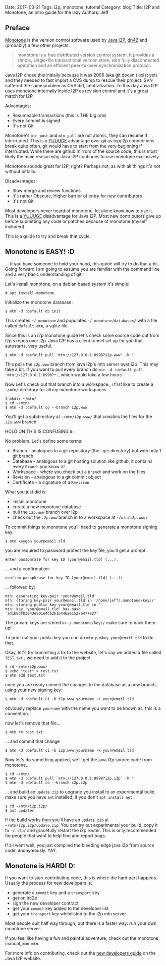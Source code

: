 Date: 2017-03-21
Tags: i2p, monotone, tutorial
Category: blog
Title: I2P and Monotone, an intro guide for the lazy
Authors: Jeff

## Preface

[Monotone](https://www.monotone.ca/) is the version control software used by [Java I2P](https://geti2p.net/), [dn42](https://dn42.net/) and (probably) a few other projects.

> monotone is a free distributed version control system. It provides a simple, single-file transactional version store, with fully disconnected operation and an efficient peer-to-peer synchronization protocol.

Java I2P chose this initially because it was 2006 (aka git doesn't exist yet) and they needed to fast import a CVS dump to rescue their project. SVN suffered the same problem as CVS did, centralization. To this day Java I2P uses monotone internally inside I2P as revision control and it's a great match for I2P.

Advantages:

* Resumeable transactions (this is THE big one)
* Every commit is signed
* It's not Git

Monotone's `mtn push` and `mtn pull` are not atomic, they can resume if interrupted. This is a [YUUUGE]({static}/images/mtn/yuuuge.jpg) advantage over git as tcp/i2p connections break quite often, git would have to start from the very beginning if interrupted. While there are github mirrors of the source code, this is most likely the main reason why Java I2P continues to use monotone exclusively.

Monotone sounds great for I2P, right? Perhaps not, as with all things it's not without pitfalls.

Disadvantages:

* Slow merge and review functions
* It's rather Obscure, Higher barrier of entry for new contributors
* It's not Git

Most developers never heard of monotone, let alone know how to use it. This is a [YUUUGE]({static}/images/mtn/yuuuge.jpg) disadvantage for Java I2P. Most new contributors give up before submitting any code or patches because of monotone (myself included).

This is a guide to try and break that cycle.


## Monotone is EASY! :D

... if you have someone to hold your hand, this guide will try to do that a bit. Going forward I am going to assume you are familiar with the command line and a very basic understanding of git.

Let's install monotone, on a debian based system it's simple:

    # apt install monotone

Initialize the monotone database:

    $ mtn -d :default db init

This creates `~/.monotone` and populates `~/.monotone/databases/` with a file called `default.mtn`, a sqlite file.

Since this is an i2p monotone guide let's check some source code out from i2p's repos over i2p. Java I2P has a client tunnel set up for you that autostarts, very useful.

    $ mtn -d :default pull 'mtn://127.0.0.1:8998?i2p.www' -k ''

This pulls the `i2p.www` branch from java i2p's mtn server over i2p. This may take a bit. If you want to pull every branch do `mtn -d :default pull 'mtn://127.0.0.1:8998?*'`, which would take a few hours.

Now Let's check out that branch into a workspace., i first like to create a `~/mtn/` directory for all my monotone workspaces

    $ mkdir ~/mtn/
    $ cd ~/mtn/
    $ mtn -d :default co --branch i2p.www

You'll get a subdirectory at `~/mtn/i2p.www/` that conatins the files for the `i2p.www` branch.

HOLD ON THIS IS CONFUSING `D:`

No problem. Let's define some terms:

* Branch - analogous to a git repository (the `.git` directory) but with only 1 git branch
* Database - analogous to a git hosting solution like github, it contains every `Branch` you know of
* Workspace - where you check out a `Branch` and work on the files
* Revision - analogous to a git commit object
* Certificate - a signature of a `Revision`

What you just did is:

* install monotone
* create a new monotone database
* pull the `i2p.www` branch over i2p
* check out the `i2p.www` branch in to a workspace at `~/mtn/i2p.www/`


To commit things to monotone you'll need to generate a monotone signing key:

    $ mtn keygen your@email.tld

you are required to password protect the key file, you'll get a prompt:

    enter passphrase for key ID [your@email.tld] (...):

... and a confirmation:

    confirm passphrase for key ID [your@email.tld] (...):

... followed by:

    mtn: generating key-pair 'your@email.tld'
    mtn: storing key-pair your@email.tld in '/home/jeff/.monotone/keys/'
    mtn: storing public key your@email.tld in ''
    mtn: key 'your@email.tld' has hash 'ad1b8dfb3643e801e4cb2b16446261527e477e27'


The private keys are stored in `~/.monotone/keys/` make sure to back them up!

To print out your public key you can do `mtn pubkey your@email.tld` to do that.

Okay, let's try commiting a fix to the website, let's say we added a file called `TEST.txt` , we need to add it to the project.

    $ cd ~/mtn/i2p.www/
    $ echo "test" > test.txt
    $ mtn add test.txt

once you are ready commit the changes to the database as a new branch, using your new signing key:

    $ mtn -d :default ci -b i2p.www.yourname -k your@email.tld

obviously replace `yourname` with the name you want to be known as, this is a convention.

now let's remove that file...

    $ mtn rm test.txt

... and commit that change

    $ mtn -d :default ci -b i2p.www.yourname -k your@email.tld

Now let's do something applied, we'll get the java i2p source code from monotone...

    $ cd ~/mtn/
    $ mtn -d :default pull `mtn://127.0.0.1:8998?i2p.i2p` -k ''
    $ mtn -d :default co --branch i2p.i2p

... and build an `update.zip` to upgrade you install to an experimental build, make sure you have `ant` installed, if you don't `apt install ant`.

    $ cd ~/mtn/i2p.i2p/
    $ ant updater

If the build works then you'll have an `update.zip` at `~/mtn/i2p.i2p/update.zip`. You can try out experimental your build, copy it to `~/.i2p/` and gracefully restart the i2p router. This is only recommended for people that want to help find and report bugs.

If all went well, you just compiled the bleeding edge java i2p from source code, anonymously. YAY.


## Monotone is HARD! D:

If you want to start contributing code, this is where the hard part happens. Usually the process for new developers is:

* generate a `commit` key and a `transport` key
* get on irc2p
* sign the new developer contract
* get your `commit` key added to the developer list
* get your `transport` key whitelisted to the i2p mtn server

Most people quit half way through, but there is a faster way: run your own monotone server.

If you feel like having a fun and painful adventure, check out the monotone manual, `man mtn`.

For more info on contributing, check out the [new developers guide](https://geti2p.net/en/get-involved/guides/new-developers) on the Java I2P website.
